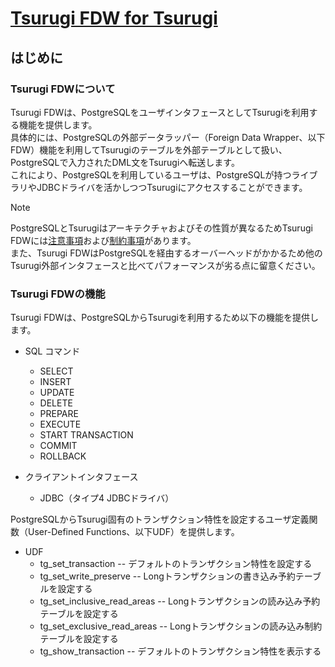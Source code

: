 # [Tsurugi FDW for Tsurugi](./tsurugi_fdw.md)

## はじめに

### Tsurugi FDWについて

Tsurugi FDWは、PostgreSQLをユーザインタフェースとしてTsurugiを利用する機能を提供します。  
具体的には、PostgreSQLの外部データラッパー（Foreign Data Wrapper、以下FDW）機能を利用してTsurugiのテーブルを外部テーブルとして扱い、PostgreSQLで入力されたDML文をTsurugiへ転送します。  
これにより、PostgreSQLを利用しているユーザは、PostgreSQLが持つライブラリやJDBCドライバを活かしつつTsurugiにアクセスすることができます。  

> [!NOTE]
> PostgreSQLとTsurugiはアーキテクチャおよびその性質が異なるためTsurugi FDWには[注意事項](./appendixes.md#注意事項)および[制約事項](./appendixes.md#制約事項)があります。  
> また、Tsurugi FDWはPostgreSQLを経由するオーバーヘッドがかかるため他のTsurugi外部インタフェースと比べてパフォーマンスが劣る点に留意ください。

### Tsurugi FDWの機能

Tsurugi FDWは、PostgreSQLからTsurugiを利用するため以下の機能を提供します。

- SQL コマンド
  - SELECT
  - INSERT
  - UPDATE
  - DELETE
  - PREPARE
  - EXECUTE
  - START TRANSACTION
  - COMMIT
  - ROLLBACK

- クライアントインタフェース
  - JDBC（タイプ4 JDBCドライバ）

PostgreSQLからTsurugi固有のトランザクション特性を設定するユーザ定義関数（User-Defined Functions、以下UDF）を提供します。

- UDF
  - tg_set_transaction -- デフォルトのトランザクション特性を設定する
  - tg_set_write_preserve -- Longトランザクションの書き込み予約テーブルを設定する
  - tg_set_inclusive_read_areas -- Longトランザクションの読み込み予約テーブルを設定する
  - tg_set_exclusive_read_areas -- Longトランザクションの読み込み制約テーブルを設定する
  - tg_show_transaction -- デフォルトのトランザクション特性を表示する
